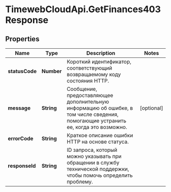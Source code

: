 # TimewebCloudApi.GetFinances403Response

## Properties

Name | Type | Description | Notes
------------ | ------------- | ------------- | -------------
**statusCode** | **Number** | Короткий идентификатор, соответствующий возвращаемому коду состояния HTTP. | 
**message** | **String** | Сообщение, предоставляющее дополнительную информацию об ошибке, в том числе сведения, помогающие устранить ее, когда это возможно. | [optional] 
**errorCode** | **String** | Краткое описание ошибки HTTP на основе статуса. | 
**responseId** | **String** | ID запроса, который можно указывать при обращении в службу технической поддержки, чтобы помочь определить проблему. | 


